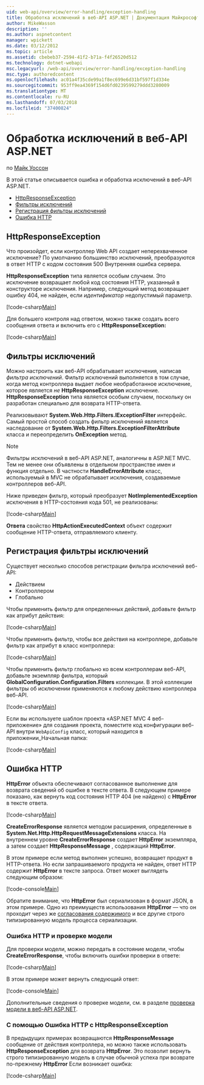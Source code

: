 ```yaml
---
uid: web-api/overview/error-handling/exception-handling
title: Обработка исключений в веб-API ASP.NET | Документация Майкрософт
author: MikeWasson
description: ''
ms.author: aspnetcontent
manager: wpickett
ms.date: 03/12/2012
ms.topic: article
ms.assetid: cbebeb37-2594-41f2-b71a-f4f26520d512
ms.technology: dotnet-webapi
msc.legacyurl: /web-api/overview/error-handling/exception-handling
msc.type: authoredcontent
ms.openlocfilehash: ac01a4f35cde99a1f8ec699e6d31bf597f1d334e
ms.sourcegitcommit: 953ff9ea4369f154d6fd0239599279ddd3280009
ms.translationtype: MT
ms.contentlocale: ru-RU
ms.lasthandoff: 07/03/2018
ms.locfileid: "37400824"
---
```

<a name="exception-handling-in-aspnet-web-api"></a>Обработка исключений в веб-API ASP.NET
====================
по [Майк Уоссон](https://github.com/MikeWasson)

В этой статье описывается ошибка и обработка исключений в веб-API ASP.NET.

- [HttpResponseException](#httpresponserexception)
- [Фильтры исключений](#exception_filters)
- [Регистрация фильтры исключений](#registering_exception_filters)
- [Ошибка HTTP](#httperror)

<a id="httpresponserexception"></a>
## <a name="httpresponseexception"></a>HttpResponseException

Что произойдет, если контроллер Web API создает неперехваченное исключение? По умолчанию большинство исключений, преобразуются в ответ HTTP с кодом состояния 500 Внутренняя ошибка сервера.

**HttpResponseException** типа является особым случаем. Это исключение возвращает любой код состояния HTTP, указанный в конструкторе исключения. Например, следующий метод возвращает ошибку 404, не найден, если *идентификатор* недопустимый параметр.

[!code-csharp[Main](exception-handling/samples/sample1.cs)]

Для большего контроля над ответом, можно также создать всего сообщения ответа и включить его с **HttpResponseException:** 

[!code-csharp[Main](exception-handling/samples/sample2.cs)]

<a id="exception_filters"></a>
## <a name="exception-filters"></a>Фильтры исключений

Можно настроить как веб-API обрабатывает исключения, написав *фильтра исключений*. Фильтр исключений выполняется в том случае, когда метод контроллера выдает любое необработанное исключение, которое является *не* **HttpResponseException** исключение. **HttpResponseException** типа является особым случаем, поскольку он разработан специально для возврата HTTP-ответа.

Реализовывают **System.Web.Http.Filters.IExceptionFilter** интерфейс. Самый простой способ создать фильтр исключений является наследование от **System.Web.Http.Filters.ExceptionFilterAttribute** класса и переопределить **OnException** метод.

> [!NOTE]
> Фильтры исключений в веб-API ASP.NET, аналогичны в ASP.NET MVC. Тем не менее они объявлены в отдельном пространстве имен и функция отдельно. В частности **HandleErrorAttribute** класс, используемый в MVC не обрабатывает исключения, создаваемые контроллеров веб-API.


Ниже приведен фильтр, который преобразует **NotImplementedException** исключения в HTTP-состояния кода 501, не реализованы:

[!code-csharp[Main](exception-handling/samples/sample3.cs)]

**Ответа** свойство **HttpActionExecutedContext** объект содержит сообщение HTTP-ответа, отправляемого клиенту.

<a id="registering_exception_filters"></a>
## <a name="registering-exception-filters"></a>Регистрация фильтры исключений

Существует несколько способов регистрации фильтра исключений веб-API:

- Действием
- Контроллером
- Глобально

Чтобы применить фильтр для определенных действий, добавьте фильтр как атрибут действия:

[!code-csharp[Main](exception-handling/samples/sample4.cs)]

Чтобы применить фильтр, чтобы все действия на контроллере, добавьте фильтр как атрибут в класс контроллера:

[!code-csharp[Main](exception-handling/samples/sample5.cs)]

Чтобы применить фильтр глобально ко всем контроллерам веб-API, добавьте экземпляр фильтра, который **GlobalConfiguration.Configuration.Filters** коллекции. В этой коллекции фильтры об исключении применяются к любому действию контроллера веб-API.

[!code-csharp[Main](exception-handling/samples/sample6.cs)]

Если вы используете шаблон проекта «ASP.NET MVC 4 веб-приложение» для создания проекта, поместите код конфигурации веб-API внутри `WebApiConfig` класс, который находится в приложении\_Начальная папка:

[!code-csharp[Main](exception-handling/samples/sample7.cs?highlight=5)]

<a id="httperror"></a>
## <a name="httperror"></a>Ошибка HTTP

**HttpError** объекта обеспечивают согласованное выполнение для возврата сведений об ошибке в тексте ответа. В следующем примере показано, как вернуть код состояния HTTP 404 (не найдено) с **HttpError** в тексте ответа.

[!code-csharp[Main](exception-handling/samples/sample8.cs)]

**CreateErrorResponse** является методом расширения, определенные в **System.Net.Http.HttpRequestMessageExtensions** класса. На внутреннем уровне **CreateErrorResponse** создает **HttpError** экземпляра, а затем создает **HttpResponseMessage** , содержащий **HttpError**.

В этом примере если метод выполнен успешно, возвращает продукт в HTTP-ответа. Но если запрашиваемого продукта не найден, ответ HTTP содержит **HttpError** в тексте запроса. Ответ может выглядеть следующим образом:

[!code-console[Main](exception-handling/samples/sample9.cmd)]

Обратите внимание, что **HttpError** был сериализован в формат JSON, в этом примере. Одно из преимуществ использования **HttpError** — что он проходит через же [согласования содержимого](../formats-and-model-binding/content-negotiation.md) и все другие строго типизированную модель процесса сериализации.

### <a name="httperror-and-model-validation"></a>Ошибка HTTP и проверке модели

Для проверки модели, можно передать в состояние модели, чтобы **CreateErrorResponse**, чтобы включить ошибки проверки в ответе:

[!code-csharp[Main](exception-handling/samples/sample10.cs)]

В этом примере может вернуть следующий ответ:

[!code-console[Main](exception-handling/samples/sample11.cmd)]

Дополнительные сведения о проверке модели, см. в разделе [проверка модели в веб-API ASP.NET](../formats-and-model-binding/model-validation-in-aspnet-web-api.md).

### <a name="using-httperror-with-httpresponseexception"></a>С помощью Ошибка HTTP с HttpResponseException

В предыдущих примерах возвращаются **HttpResponseMessage** сообщение от действия контроллера, но можно также использовать **HttpResponseException** для возврата **HttpError**. Это позволит вернуть строго типизированную модель в случае обычной успеха при возврате по-прежнему **HttpError** Если возникает ошибка:

[!code-csharp[Main](exception-handling/samples/sample12.cs)]

